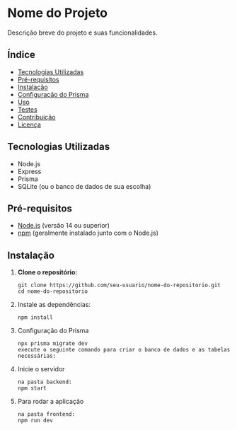 # Nome do Projeto

Descrição breve do projeto e suas funcionalidades.

## Índice

- [Tecnologias Utilizadas](#tecnologias-utilizadas)
- [Pré-requisitos](#pré-requisitos)
- [Instalação](#instalação)
- [Configuração do Prisma](#configuração-do-prisma)
- [Uso](#uso)
- [Testes](#testes)
- [Contribuição](#contribuição)
- [Licença](#licença)

## Tecnologias Utilizadas

- Node.js
- Express
- Prisma
- SQLite (ou o banco de dados de sua escolha)

## Pré-requisitos

- [Node.js](https://nodejs.org) (versão 14 ou superior)
- [npm](https://www.npmjs.com/) (geralmente instalado junto com o Node.js)

## Instalação

1. **Clone o repositório:**

   ```
   git clone https://github.com/seu-usuario/nome-do-repositorio.git
   cd nome-do-repositorio

2. Instale as dependências:
   ```
   npm install

3. Configuração do Prisma
   ```
   npx prisma migrate dev
   execute o seguinte comando para criar o banco de dados e as tabelas necessárias:

4. Inicie o servidor
   ```
   na pasta backend:
   npm start

5. Para rodar a aplicação
   ```
   na pasta frontend:
   npm run dev



